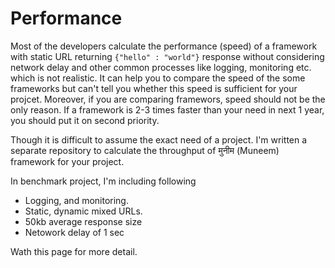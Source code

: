 # Performance

Most of the developers calculate the performance (speed) of a framework with static URL returning `{"hello" : "world"}` response without considering network delay and other common processes like logging, monitoring etc. which is not realistic. It can help you to compare the speed of the some frameworks but can't tell you whether this speed is sufficient for your projcet. Moreover, if you are comparing framewors, speed should not be the only reason. If a framework is 2-3 times faster than your need in next 1 year, you should put it on second priority.

Though it is difficult to assume the exact need of a project. I'm written a separate repository to calculate the throughput of मुनीम (Muneem) framework for your project.

In benchmark project, I'm including following

* Logging, and monitoring.
* Static, dynamic mixed URLs.
* 50kb average response size
* Netowork delay of 1 sec

Wath this page for more detail.
